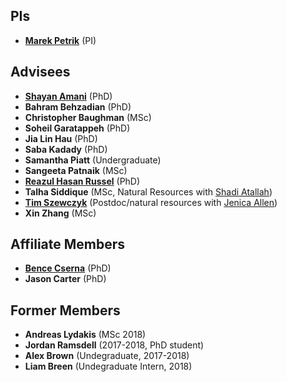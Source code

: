 ## PIs

* [**Marek Petrik**](http://cs.unh.edu/~mpetrik) (PI)

## Advisees

* [**Shayan Amani**](https://shayanamani.com/) (PhD)
* **Bahram Behzadian** (PhD)
* **Christopher Baughman** (MSc)
* **Soheil Garatappeh** (PhD)
* **Jia Lin Hau** (PhD)
* **Saba Kadady** (PhD)
* **Samantha Piatt** (Undergraduate)
* **Sangeeta Patnaik** (MSc)
* [**Reazul Hasan Russel**](http://cs.unh.edu/~rr1042/reazul.html) (PhD)
* **Talha Siddique** (MSc, Natural Resources with [Shadi Atallah](https://colsa.unh.edu/person/shadi-s-atallah))
* [**Tim Szewczyk**](https://scholar.google.com/citations?user=cS4sYDAAAAAJ&hl=en) (Postdoc/natural resources with [Jenica Allen](https://scholar.google.com/citations?user=fSoN2iYAAAAJ&hl=en))
* **Xin Zhang** (MSc)

## Affiliate Members

* [**Bence Cserna**](http://www.cs.unh.edu/bence/) (PhD)
* **Jason Carter** (PhD)

## Former Members

* **Andreas Lydakis** (MSc 2018)
* **Jordan Ramsdell** (2017-2018, PhD student)
* **Alex Brown** (Undegraduate, 2017-2018)
* **Liam Breen** (Undegraduate Intern, 2018)
